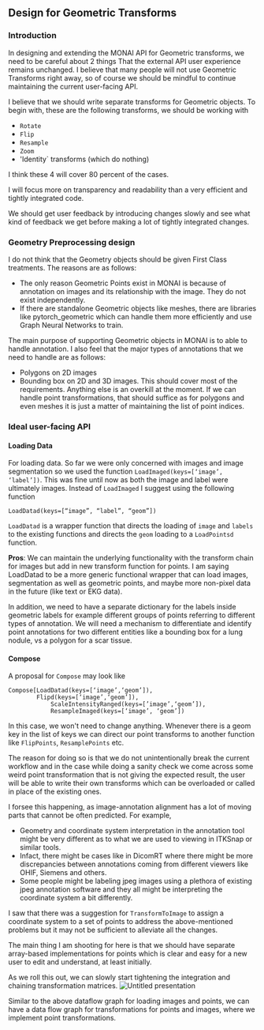 ## Design for Geometric Transforms
### Introduction
In designing and extending the MONAI API for Geometric transforms, we need to be careful about 2 things
That the external API user experience remains unchanged. I believe that many people will not use Geometric Transforms right away, so of course we should be mindful to continue maintaining the  current user-facing API.

I believe that we should write separate transforms for Geometric objects. To begin with, these are the following transforms, we should be working with
- `Rotate`
- `Flip`
- `Resample`
- `Zoom`
- 'Identity` transforms (which do nothing)

I think these 4 will cover 80 percent of the cases.

I will focus more on transparency and readability than a very efficient and tightly integrated code.

We should get user feedback by introducing changes slowly and see what kind of feedback we get before making a lot of tightly integrated changes.

### Geometry Preprocessing design
I do not think that the Geometry objects should be given First Class treatments. The reasons are as follows:
- The only reason Geometric Points exist in MONAI is because of annotation on images and its relationship with the image. They do not exist independently.
- If there are standalone Geometric objects like meshes, there are libraries like pytorch_geometric which can handle them more efficiently and use Graph Neural Networks to train.

The main purpose of supporting Geometric objects in MONAI is to able to handle annotation. I also feel that the major types of annotations that we need to handle are as follows:
- Polygons on 2D images
- Bounding box on 2D and 3D images.
This should cover most of the requirements. Anything else is an overkill at the moment. If we can handle point transformations, that should suffice as for polygons and even meshes it is just a matter of maintaining the list of point indices.

### Ideal user-facing API
#### Loading Data
For loading data. So far we were only concerned with images and image segmentation so we used the function `LoadImaged(keys=[‘image’, ‘label’])`. This was fine until now as both the image and label were ultimately images. Instead of `LoadImaged` I suggest using the following function
```
LoadDatad(keys=[“image”, “label”, “geom”])
```
`LoadDatad` is a wrapper function that directs the loading of `image` and `labels` to the existing functions and directs the `geom` loading to a `LoadPointsd` function.

**Pros**: We can maintain the underlying functionality with the transform chain for images but add in new transform function for points. I am saying LoadDatad to be a more generic functional wrapper that can load images, segmentation as well as geometric points, and maybe more non-pixel data in the future (like text or EKG data).

In addition, we need to have a separate dictionary for the labels inside geometric labels for example different groups of points referring to different types of annotation. We will need a mechanism to differentiate and identify point annotations for two different entities like a bounding box for a lung nodule, vs a polygon for a scar tissue.

#### Compose
A proposal for `Compose` may look like
```
Compose[LoadDatad(keys=[‘image’,‘geom’]),
        Flipd(keys=[‘image’,‘geom’]),
		    ScaleIntensityRanged(keys=[’image’,‘geom’]),
		    ResampleImaged(keys=[‘image’, ‘geom’])
```
In this case, we won't need to change anything. Whenever there is a geom key in the list of keys we can direct our point transforms to another function like `FlipPoints`, `ResamplePoints` etc.

The reason for doing so is that we do not unintentionally break the current workflow and in the case while doing a sanity check we come across some weird point transformation that is not giving the expected result, the user will be able to write their own transforms which can be overloaded or called in place of the existing ones.

I forsee this happening, as image-annotation alignment has a lot of moving parts that cannot be often predicted. For example,
- Geometry and coordinate system interpretation in the annotation tool might be very different as to what we are used to viewing in ITKSnap or similar tools.
- Infact, there might be cases like in DicomRT where there might be more discrepancies between annotations coming from different viewers like OHIF, Siemens and others.
- Some people might be labeling jpeg images using a plethora of existing jpeg annotation software and they all might be interpreting the coordinate system a bit differently.

I saw that there was a suggestion for `TransformToImage` to assign a coordinate system to a set of points to address the above-mentioned problems but it may not be sufficient to alleviate all the changes.

The main thing I am shooting for here is that we should have separate array-based implementations for points which is clear and easy for a new user to edit and understand, at least initially.

As we roll this out, we can slowly start tightening the integration and chaining transformation matrices.
![Untitled presentation](https://github.com/vikashg/MONAI/assets/3863212/b6b7bb5a-f317-46e6-a7de-9b4fa342f6a8)

Similar to the above dataflow graph for loading images and points, we can have a data flow graph for transformations for points and images, where we implement point transformations.
